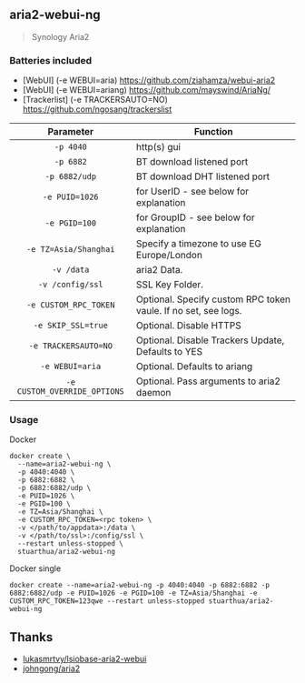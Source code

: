 ## aria2-webui-ng

> Synology Aria2

### Batteries included

* [WebUI] (-e WEBUI=aria) https://github.com/ziahamza/webui-aria2
* [WebUI] (-e WEBUI=ariang) https://github.com/mayswind/AriaNg/
* [Trackerlist] (-e TRACKERSAUTO=NO) https://github.com/ngosang/trackerslist

| Parameter | Function |
| :----: | --- |
| `-p 4040` | http(s) gui |
| `-p 6882` | BT download listened port |
| `-p 6882/udp` | BT download DHT listened port |
| `-e PUID=1026` | for UserID - see below for explanation |
| `-e PGID=100` | for GroupID - see below for explanation |
| `-e TZ=Asia/Shanghai` | Specify a timezone to use EG Europe/London |
| `-v /data` | aria2 Data. |
| `-v /config/ssl` | SSL Key Folder. |
| `-e CUSTOM_RPC_TOKEN` | Optional. Specify custom RPC token vaule. If no set, see logs. |
| `-e SKIP_SSL=true` | Optional. Disable HTTPS |
| `-e TRACKERSAUTO=NO` | Optional. Disable Trackers Update, Defaults to YES |
| `-e WEBUI=aria` | Optional. Defaults to ariang |
| `-e CUSTOM_OVERRIDE_OPTIONS` | Optional. Pass arguments to aria2 daemon |

### Usage

Docker

```
docker create \
  --name=aria2-webui-ng \
  -p 4040:4040 \
  -p 6882:6882 \
  -p 6882:6882/udp \
  -e PUID=1026 \
  -e PGID=100 \
  -e TZ=Asia/Shanghai \
  -e CUSTOM_RPC_TOKEN=<rpc token> \
  -v </path/to/appdata>:/data \
  -v </path/to/ssl>:/config/ssl \
  --restart unless-stopped \
  stuarthua/aria2-webui-ng
```

Docker single

```
docker create --name=aria2-webui-ng -p 4040:4040 -p 6882:6882 -p 6882:6882/udp -e PUID=1026 -e PGID=100 -e TZ=Asia/Shanghai -e CUSTOM_RPC_TOKEN=123qwe --restart unless-stopped stuarthua/aria2-webui-ng
```

## Thanks

* [lukasmrtvy/lsiobase-aria2-webui](https://github.com/lukasmrtvy/lsiobase-aria2-webui)
* [johngong/aria2](https://registry.hub.docker.com/r/johngong/aria2/)
